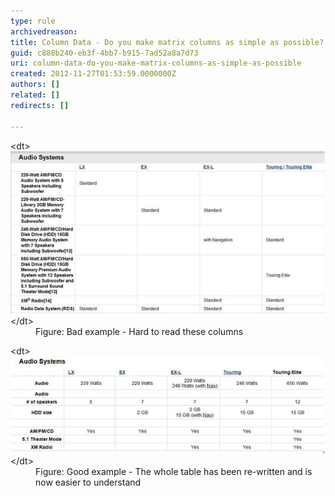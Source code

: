 ```yaml
---
type: rule
archivedreason: 
title: Column Data - Do you make matrix columns as simple as possible?
guid: c888b240-eb3f-4bb7-b915-7ad52a8a7d73
uri: column-data-do-you-make-matrix-columns-as-simple-as-possible
created: 2012-11-27T01:53:59.0000000Z
authors: []
related: []
redirects: []

---
```


<dl class="badImage">&lt;dt&gt;<img alt="Bad alignment" src="../../assets/bad-matrixcol.jpg">&lt;/dt&gt;
<dd>Figure: Bad example - Hard to read these columns</dd></dl>
<!--endintro-->
<dl class="goodImage">&lt;dt&gt;<img alt="Good alignment" src="../../assets/good-matrixcol.jpg">&lt;/dt&gt;
<dd>Figure: Good example - The whole table has been re-written and is now easier to understand</dd></dl>
